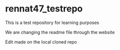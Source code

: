 # rennat47_testrepo
This is a test repository for learning purposes 

We are changing the readme file through the website

Edit made on the local cloned repo